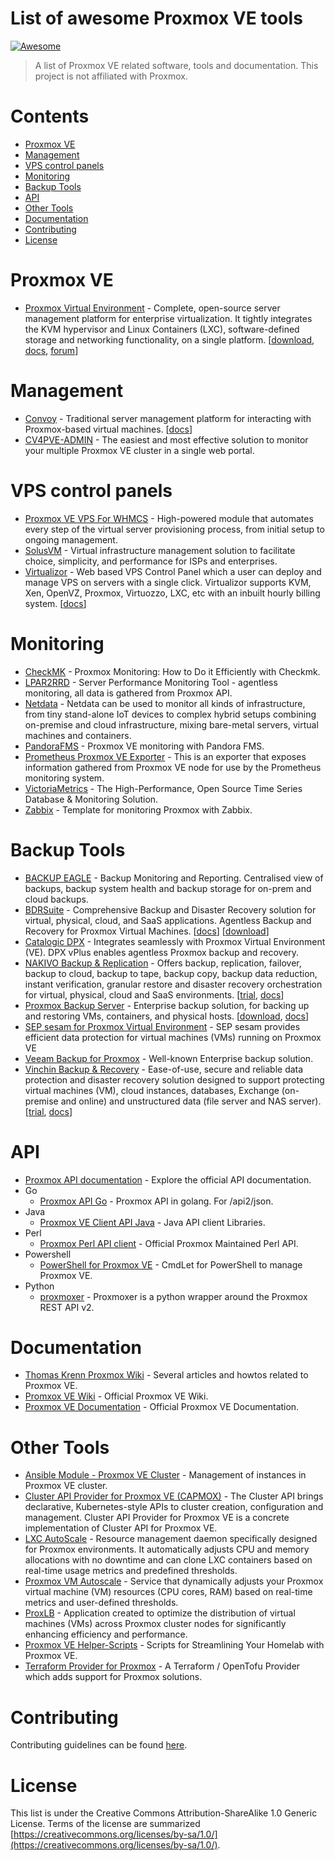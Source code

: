 # List of awesome Proxmox VE tools

[![Awesome](https://awesome.re/badge.svg)](https://awesome.re)

> A list of Proxmox VE related software, tools and documentation. This project is not affiliated with Proxmox.

# Contents

* [Proxmox VE](#proxmox-ve)
* [Management](#management)
* [VPS control panels](#vps-control-panels)
* [Monitoring](#monitoring)
* [Backup Tools](#backup-tools)
* [API](#api)
* [Other Tools](#other-tools)
* [Documentation](#documentation)
* [Contributing](#contributing)
* [License](#license)
  
# Proxmox VE

- [Proxmox Virtual Environment](https://proxmox.com/en/proxmox-virtual-environment/overview) - Complete, open-source server management platform for enterprise virtualization. It tightly integrates the KVM hypervisor and Linux Containers (LXC), software-defined storage and networking functionality, on a single platform. [[download](https://proxmox.com/en/downloads/proxmox-virtual-environment/iso), [docs](https://pve.proxmox.com/pve-docs/chapter-pve-installation.html), [forum](https://forum.proxmox.com/)]

# Management

- [Convoy](https://convoypanel.com/) - Traditional server management platform for interacting with Proxmox-based virtual machines. [[docs](https://convoypanel.com/docs/project/introduction.html)]
- [CV4PVE-ADMIN](https://corsinvest.it/cv4pve-admin-proxmox/) - The easiest and most effective solution to monitor your multiple Proxmox VE cluster in a single web portal.

# VPS control panels
- [Proxmox VE VPS For WHMCS](https://www.modulesgarden.com/products/whmcs/proxmox-ve-vps) - High-powered module that automates every step of the virtual server provisioning process, from initial setup to ongoing management.
- [SolusVM](https://solusvm.com/) - Virtual infrastructure management solution to facilitate choice, simplicity, and performance for ISPs and enterprises. 
- [Virtualizor](https://www.virtualizor.com/) - Web based VPS Control Panel which a user can deploy and manage VPS on servers with a single click. Virtualizor supports KVM, Xen, OpenVZ, Proxmox, Virtuozzo, LXC, etc with an inbuilt hourly billing system. [[docs](https://www.virtualizor.com/docs/)]

# Monitoring

- [CheckMK](https://checkmk.com/blog/proxmox-monitoring) - Proxmox Monitoring: How to Do it Efficiently with Checkmk.
- [LPAR2RRD](https://lpar2rrd.com/Proxmox-monitoring.php) - Server Performance Monitoring Tool - agentless monitoring, all data is gathered from Proxmox API.
- [Netdata](https://www.netdata.cloud/integrations/data-collection/containers-and-vms/proxmox-ve/) - Netdata can be used to monitor all kinds of infrastructure, from tiny stand-alone IoT devices to complex hybrid setups combining on-premise and cloud infrastructure, mixing bare-metal servers, virtual machines and containers.
- [PandoraFMS](https://pandorafms.com/blog/proxmox-ve-monitoring) - Proxmox VE monitoring with Pandora FMS.
- [Prometheus Proxmox VE Exporter](https://github.com/prometheus-pve/prometheus-pve-exporter) - This is an exporter that exposes information gathered from Proxmox VE node for use by the Prometheus monitoring system.
- [VictoriaMetrics](https://victoriametrics.com/blog/proxmox-monitoring-with-dbaas/) - The High-Performance, Open Source Time Series Database & Monitoring Solution.
- [Zabbix](https://www.zabbix.com/de/integrations/proxmox) - Template for monitoring Proxmox with Zabbix.

# Backup Tools

- [BACKUP EAGLE](https://www.backup-eagle.com/product/proxmox) - Backup Monitoring and Reporting. Centralised view of backups, backup system health and backup storage for on-prem and cloud backups.
- [BDRSuite](https://www.bdrsuite.com/proxmox-backup/) - Comprehensive Backup and Disaster Recovery solution for virtual, physical, cloud, and SaaS applications. Agentless Backup and Recovery for Proxmox Virtual Machines. [[docs](https://www.bdrsuite.com/technical-documents/)] [[download](https://www.bdrsuite.com/vembu-bdr-suite-download/)]
- [Catalogic DPX](https://www.catalogicsoftware.com/portfolio/proxmox/) - Integrates seamlessly with Proxmox Virtual Environment (VE). DPX vPlus enables agentless Proxmox backup and recovery.
- [NAKIVO Backup & Replication](https://www.nakivo.com/proxmox-backup/) - Offers backup, replication, failover, backup to cloud, backup to tape, backup copy, backup data reduction, instant verification, granular restore and disaster recovery orchestration for virtual, physical, cloud and SaaS environments. [[trial](https://www.nakivo.com/resources/download/trial-download/), [docs](https://helpcenter.nakivo.com/User-Guide/Content/Home.htm)]
- [Proxmox Backup Server](https://proxmox.com/en/proxmox-backup-server/overview) - Enterprise backup solution, for backing up and restoring VMs, containers, and physical hosts. [[download](https://proxmox.com/en/downloads/proxmox-backup-server), [docs](https://pbs.proxmox.com/docs/installation.html)]
- [SEP sesam for Proxmox Virtual Environment](https://www.sep.de/solutions/proxmox-hypervisor/) - SEP sesam provides efficient data protection for virtual machines (VMs) running on Proxmox VE
- [Veeam Backup for Proxmox](https://www.veeam.com/blog/veeam-backup-for-proxmox.html) - Well-known Enterprise backup solution.
- [Vinchin Backup & Recovery](https://www.vinchin.com/proxmox-backup.html) - Ease-of-use, secure and reliable data protection and disaster recovery solution designed to support protecting virtual machines (VM), cloud instances, databases, Exchange (on-premise and online) and unstructured data (file server and NAS server). [[trial](https://www.vinchin.com/vinchin-software-documentation-downloads.html), [docs](https://helpcenter.vinchin.com/)]

# API

- [Proxmox API documentation](https://pve.proxmox.com/pve-docs/api-viewer/index.html) - Explore the official API documentation.
- Go
  - [Proxmox API Go](https://github.com/Telmate/proxmox-api-go) - Proxmox API in golang. For /api2/json.
- Java
  - [Proxmox VE Client API Java](https://github.com/Corsinvest/cv4pve-api-java) - Java API client Libraries.
- Perl
  - [Proxmox Perl API client](https://git.proxmox.com/?p=pve-apiclient.git;a=summary) - Official Proxmox Maintained Perl API.
- Powershell
  - [PowerShell for Proxmox VE](https://www.powershellgallery.com/packages/Corsinvest.ProxmoxVE.Api/) - CmdLet for PowerShell to manage Proxmox VE.
- Python
  - [proxmoxer](https://pypi.org/project/proxmoxer) - Proxmoxer is a python wrapper around the Proxmox REST API v2.

# Documentation

- [Thomas Krenn Proxmox Wiki](https://www.thomas-krenn.com/de/wiki/Kategorie:Proxmox) - Several articles and howtos related to Proxmox VE.
- [Promxox VE Wiki](https://pve.proxmox.com/wiki/Main_Page) - Official Proxmox VE Wiki.
- [Proxmox VE Documentation](https://pve.proxmox.com/pve-docs/) - Official Proxmox VE Documentation.
  
# Other Tools

- [Ansible Module - Proxmox VE Cluster](https://docs.ansible.com/ansible/latest/collections/community/general/proxmox_module.html) - Management of instances in Proxmox VE cluster.
- [Cluster API Provider for Proxmox VE (CAPMOX)](https://github.com/ionos-cloud/cluster-api-provider-proxmox) - The Cluster API brings declarative, Kubernetes-style APIs to cluster creation, configuration and management. Cluster API Provider for Proxmox VE is a concrete implementation of Cluster API for Proxmox VE.
- [LXC AutoScale](https://github.com/fabriziosalmi/proxmox-lxc-autoscale) - Resource management daemon specifically designed for Proxmox environments. It automatically adjusts CPU and memory allocations with no downtime and can clone LXC containers based on real-time usage metrics and predefined thresholds.
- [Proxmox VM Autoscale](https://github.com/fabriziosalmi/proxmox-vm-autoscale) - Service that dynamically adjusts your Proxmox virtual machine (VM) resources (CPU cores, RAM) based on real-time metrics and user-defined thresholds.
- [ProxLB](https://gyptazy.ch/blog/proxlb-rebalance-vm-workloads-across-nodes-in-proxmox-clusters/) - Application created to optimize the distribution of virtual machines (VMs) across Proxmox cluster nodes for significantly enhancing efficiency and performance.
- [Proxmox VE Helper-Scripts](https://tteck.github.io/Proxmox/) - Scripts for Streamlining Your Homelab with Proxmox VE.
- [Terraform Provider for Proxmox](https://github.com/bpg/terraform-provider-proxmox) - A Terraform / OpenTofu Provider which adds support for Proxmox solutions.
  
# Contributing

Contributing guidelines can be found [here](https://github.com/alexgoesgit/awesome-proxmox-ve-virtualization/blob/main/contributing.md).

# License

This list is under the Creative Commons Attribution-ShareAlike 1.0 Generic License.
Terms of the license are summarized [https://creativecommons.org/licenses/by-sa/1.0/](https://creativecommons.org/licenses/by-sa/1.0/).

